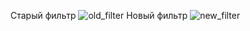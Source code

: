 Старый фильтр
![old_filter](https://user-images.githubusercontent.com/50327133/142410401-d596f485-0036-4bfc-8126-919fa044e7e6.jpg)
Новый фильтр
![new_filter](https://user-images.githubusercontent.com/50327133/142410415-8bab13af-ba02-49b2-a399-b7b1ac8da890.jpg)
